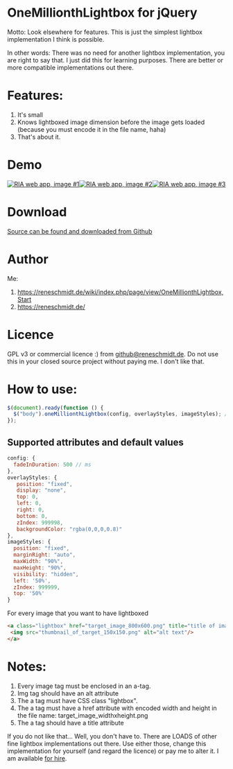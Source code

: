 # OneMillionthLightbox for jQuery

Motto: Look elsewhere for features. This is just the simplest lightbox implementation I think is possible.

In other words: There was no need for another lightbox implementation, you are right to say that.
I just did this for learning purposes. There are better or more compatible implementations out there.

# Features:

1. It's small
2. Knows lightboxed image dimension before the image gets loaded (because you must encode it in the file name, haha)
3. That's about it.

# Demo

<a class="lightbox" title="RIA web app, image #1"
href="//www.reneschmidt.de/stash/img/customers/ria_web_app1_800x553.png"><img
src="//www.reneschmidt.de/stash/img/customers/ria_web_app1_150x150.png"
alt="RIA web app, image #1" /></a><a class="lightbox" title="RIA web app, image #2"
href="//www.reneschmidt.de/stash/img/customers/ria_web_app2_800x553.png"><img
src="//www.reneschmidt.de/stash/img/customers/ria_web_app2_150x150.png"
alt="RIA web app, image #2" /></a><a class="lightbox" title="RIA web app, image #3"
href="//www.reneschmidt.de/stash/img/customers/ria_web_app3_800x328.png"><img
src="//www.reneschmidt.de/stash/img/customers/ria_web_app3_150x150.png"
alt="RIA web app, image #3" /></a>

# Download

[Source can be found and downloaded from Github](https://github.com/rene-s/jQuery.oneMillionthLightbox)

# Author

Me:

1. https://reneschmidt.de/wiki/index.php/page/view/OneMillionthLightbox,Start
2. https://reneschmidt.de/

# Licence

GPL v3 or commercial licence :) from github@reneschmidt.de. Do not use this in your closed source project
without paying me. I don't like that.

# How to use:

```js
$(document).ready(function () {
  $("body").oneMillionthLightbox(config, overlayStyles, imageStyles); // all params are optional
});
```
## Supported attributes and default values

```js
config: {
  fadeInDuration: 500 // ms
},
overlayStyles: {
   position: "fixed",
   display: "none",
   top: 0,
   left: 0,
   right: 0,
   bottom: 0,
   zIndex: 999998,
   backgroundColor: "rgba(0,0,0,0.8)"
},
imageStyles: {
  position: "fixed",
  marginRight: "auto",
  maxWidth: "90%",
  maxHeight: "90%",
  visibility: "hidden",
  left: '50%',
  zIndex: 999999,
  top: '50%'
}
```

For every image that you want to have lightboxed

```html
<a class="lightbox" href="target_image_800x600.png" title="title of image">
 <img src="thumbnail_of_target_150x150.png" alt="alt text"/>
</a>
```

# Notes:

1. Every image tag must be enclosed in an a-tag.
2. Img tag should have an alt attribute
3. The a tag must have CSS class "lightbox".
4. The a tag must have a href attribute with encoded width and height in the file name: target_image_widthxheight.png
5. The a tag should have a title attribute

If you do not like that... Well, you don't have to. There are LOADS of other fine lightbox implementations out there.
Use either those, change this implementation for yourself (and regard the licence) or pay me to alter it. I am available [for hire](mailto:lightbox@reneschmidt.de).